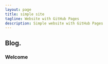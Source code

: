 ```yaml
---
layout: page
title: simple site
tagline: Website with GitHub Pages
description: Simple website with GitHub Pages
---
```


## Blog.

### Welcome
